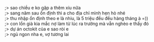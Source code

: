 ;> sao chiều e ko gặp a thêm xíu nữa<br>
;> sang năm sau ổn định thì a cho địa chỉ mình hẹn hò nhé<br>
;> thu nhập ổn định theo e là nhiu, là 5 triệu đều đều hàng tháng à =))<br>
;> con lồn già kia mắc nợ làm từ lúc ra trường mà vẫn nghèo e thấy đó<br>
;> dự án octokit của e sao ròi e<br>
;> ngủ ngon nha e, vợ tương lai

